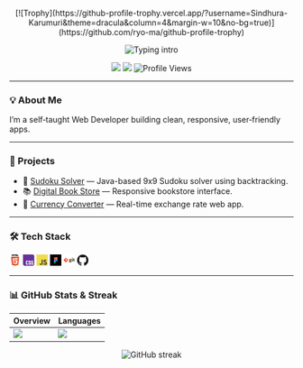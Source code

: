 <p align="center">
  [![Trophy](https://github-profile-trophy.vercel.app/?username=Sindhura-Karumuri&theme=dracula&column=4&margin-w=10&no-bg=true)](https://github.com/ryo-ma/github-profile-trophy)
</p>

<p align="center">
  <img src="https://readme-typing-svg.demolab.com?lines=Hi+there!+I'm+Sindhura+Karumuri%21;Web+Developer+%7C+Tech+Enthusiast&center=true&width=600&height=60&color=F7768E&size=24" alt="Typing intro">
</p>

<p align="center">
  <a href="mailto:karu07sind@gmail.com"><img src="https://img.shields.io/badge/email-karu07sind@gmail.com-red?logo=gmail" /></a>
  <a href="https://linkedin.com/in/karumuri-sindhura-b099002a2/"><img src="https://img.shields.io/badge/LinkedIn-connect-blue?logo=linkedin" /></a>
  <img src="https://komarev.com/ghpvc/?username=Sindhura-Karumuri&style=flat&color=brightgreen" alt="Profile Views" />
</p>

---

### 💡 About Me

I’m a self‑taught Web Developer building clean, responsive, user‑friendly apps.

---

### 🚀 Projects

- 🔢 [Sudoku Solver](https://github.com/Sindhura-Karumuri/Sudoku-Solver) — Java-based 9x9 Sudoku solver using backtracking.  
- 📚 [Digital Book Store](https://github.com/Sindhura-Karumuri/DigitalBookStore) — Responsive bookstore interface.  
- 💱 [Currency Converter](https://github.com/Sindhura-Karumuri/realtime-currency-converter) — Real-time exchange rate web app.

---

### 🛠️ Tech Stack

<code><img height="20" src="https://raw.githubusercontent.com/github/explore/main/topics/html/html.png"></code>
<code><img height="20" src="https://raw.githubusercontent.com/github/explore/main/topics/css/css.png"></code>
<code><img height="20" src="https://raw.githubusercontent.com/github/explore/main/topics/javascript/javascript.png"></code>
<code><img height="20" src="https://raw.githubusercontent.com/github/explore/main/topics/figma/figma.png"></code>
<code><img height="20" src="https://raw.githubusercontent.com/github/explore/main/topics/git/git.png"></code>
<code><img height="20" src="https://raw.githubusercontent.com/github/explore/main/topics/github/github.png"></code>

---

### 📊 GitHub Stats & Streak

| Overview | Languages |
| -------- | --------- |
| <a href="#"><img src="https://github-readme-stats.vercel.app/api?username=Sindhura-Karumuri&show_icons=true&theme=react&hide_border=true&count_private=true" /></a> | <a href="#"><img src="https://github-readme-stats.vercel.app/api/top-langs/?username=Sindhura-Karumuri&layout=compact&theme=react&hide_border=true" /></a> |

<p align="center">
  <img src="https://github-readme-streak-stats.herokuapp.com/?user=Sindhura-Karumuri&theme=react&hide_border=true" alt="GitHub streak" />
</p>

